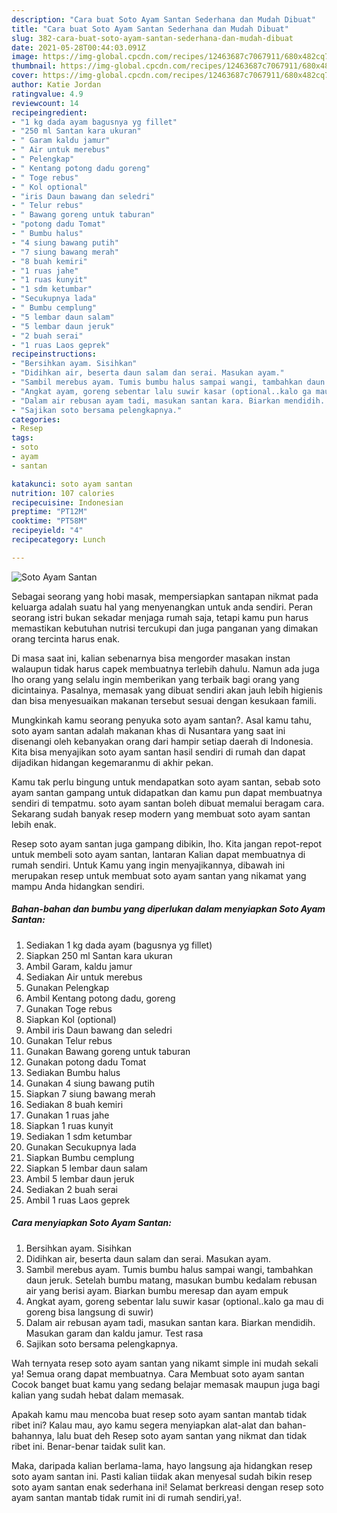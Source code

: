 ```yaml
---
description: "Cara buat Soto Ayam Santan Sederhana dan Mudah Dibuat"
title: "Cara buat Soto Ayam Santan Sederhana dan Mudah Dibuat"
slug: 382-cara-buat-soto-ayam-santan-sederhana-dan-mudah-dibuat
date: 2021-05-28T00:44:03.091Z
image: https://img-global.cpcdn.com/recipes/12463687c7067911/680x482cq70/soto-ayam-santan-foto-resep-utama.jpg
thumbnail: https://img-global.cpcdn.com/recipes/12463687c7067911/680x482cq70/soto-ayam-santan-foto-resep-utama.jpg
cover: https://img-global.cpcdn.com/recipes/12463687c7067911/680x482cq70/soto-ayam-santan-foto-resep-utama.jpg
author: Katie Jordan
ratingvalue: 4.9
reviewcount: 14
recipeingredient:
- "1 kg dada ayam bagusnya yg fillet"
- "250 ml Santan kara ukuran"
- " Garam kaldu jamur"
- " Air untuk merebus"
- " Pelengkap"
- " Kentang potong dadu goreng"
- " Toge rebus"
- " Kol optional"
- "iris Daun bawang dan seledri"
- " Telur rebus"
- " Bawang goreng untuk taburan"
- "potong dadu Tomat"
- " Bumbu halus"
- "4 siung bawang putih"
- "7 siung bawang merah"
- "8 buah kemiri"
- "1 ruas jahe"
- "1 ruas kunyit"
- "1 sdm ketumbar"
- "Secukupnya lada"
- " Bumbu cemplung"
- "5 lembar daun salam"
- "5 lembar daun jeruk"
- "2 buah serai"
- "1 ruas Laos geprek"
recipeinstructions:
- "Bersihkan ayam. Sisihkan"
- "Didihkan air, beserta daun salam dan serai. Masukan ayam."
- "Sambil merebus ayam. Tumis bumbu halus sampai wangi, tambahkan daun jeruk. Setelah bumbu matang, masukan bumbu kedalam rebusan air yang berisi ayam. Biarkan bumbu meresap dan ayam empuk"
- "Angkat ayam, goreng sebentar lalu suwir kasar (optional..kalo ga mau di goreng bisa langsung di suwir)"
- "Dalam air rebusan ayam tadi, masukan santan kara. Biarkan mendidih. Masukan garam dan kaldu jamur. Test rasa"
- "Sajikan soto bersama pelengkapnya."
categories:
- Resep
tags:
- soto
- ayam
- santan

katakunci: soto ayam santan 
nutrition: 107 calories
recipecuisine: Indonesian
preptime: "PT12M"
cooktime: "PT58M"
recipeyield: "4"
recipecategory: Lunch

---
```



![Soto Ayam Santan](https://img-global.cpcdn.com/recipes/12463687c7067911/680x482cq70/soto-ayam-santan-foto-resep-utama.jpg)

Sebagai seorang yang hobi masak, mempersiapkan santapan nikmat pada keluarga adalah suatu hal yang menyenangkan untuk anda sendiri. Peran seorang istri bukan sekadar menjaga rumah saja, tetapi kamu pun harus memastikan kebutuhan nutrisi tercukupi dan juga panganan yang dimakan orang tercinta harus enak.

Di masa  saat ini, kalian sebenarnya bisa mengorder masakan instan walaupun tidak harus capek membuatnya terlebih dahulu. Namun ada juga lho orang yang selalu ingin memberikan yang terbaik bagi orang yang dicintainya. Pasalnya, memasak yang dibuat sendiri akan jauh lebih higienis dan bisa menyesuaikan makanan tersebut sesuai dengan kesukaan famili. 



Mungkinkah kamu seorang penyuka soto ayam santan?. Asal kamu tahu, soto ayam santan adalah makanan khas di Nusantara yang saat ini disenangi oleh kebanyakan orang dari hampir setiap daerah di Indonesia. Kita bisa menyajikan soto ayam santan hasil sendiri di rumah dan dapat dijadikan hidangan kegemaranmu di akhir pekan.

Kamu tak perlu bingung untuk mendapatkan soto ayam santan, sebab soto ayam santan gampang untuk didapatkan dan kamu pun dapat membuatnya sendiri di tempatmu. soto ayam santan boleh dibuat memalui beragam cara. Sekarang sudah banyak resep modern yang membuat soto ayam santan lebih enak.

Resep soto ayam santan juga gampang dibikin, lho. Kita jangan repot-repot untuk membeli soto ayam santan, lantaran Kalian dapat membuatnya di rumah sendiri. Untuk Kamu yang ingin menyajikannya, dibawah ini merupakan resep untuk membuat soto ayam santan yang nikamat yang mampu Anda hidangkan sendiri.

<!--inarticleads1-->

##### Bahan-bahan dan bumbu yang diperlukan dalam menyiapkan Soto Ayam Santan:

1. Sediakan 1 kg dada ayam (bagusnya yg fillet)
1. Siapkan 250 ml Santan kara ukuran
1. Ambil  Garam, kaldu jamur
1. Sediakan  Air untuk merebus
1. Gunakan  Pelengkap
1. Ambil  Kentang potong dadu, goreng
1. Gunakan  Toge rebus
1. Siapkan  Kol (optional)
1. Ambil iris Daun bawang dan seledri
1. Gunakan  Telur rebus
1. Gunakan  Bawang goreng untuk taburan
1. Gunakan potong dadu Tomat
1. Sediakan  Bumbu halus
1. Gunakan 4 siung bawang putih
1. Siapkan 7 siung bawang merah
1. Sediakan 8 buah kemiri
1. Gunakan 1 ruas jahe
1. Siapkan 1 ruas kunyit
1. Sediakan 1 sdm ketumbar
1. Gunakan Secukupnya lada
1. Siapkan  Bumbu cemplung
1. Siapkan 5 lembar daun salam
1. Ambil 5 lembar daun jeruk
1. Sediakan 2 buah serai
1. Ambil 1 ruas Laos geprek




<!--inarticleads2-->

##### Cara menyiapkan Soto Ayam Santan:

1. Bersihkan ayam. Sisihkan
1. Didihkan air, beserta daun salam dan serai. Masukan ayam.
1. Sambil merebus ayam. Tumis bumbu halus sampai wangi, tambahkan daun jeruk. Setelah bumbu matang, masukan bumbu kedalam rebusan air yang berisi ayam. Biarkan bumbu meresap dan ayam empuk
1. Angkat ayam, goreng sebentar lalu suwir kasar (optional..kalo ga mau di goreng bisa langsung di suwir)
1. Dalam air rebusan ayam tadi, masukan santan kara. Biarkan mendidih. Masukan garam dan kaldu jamur. Test rasa
1. Sajikan soto bersama pelengkapnya.




Wah ternyata resep soto ayam santan yang nikamt simple ini mudah sekali ya! Semua orang dapat membuatnya. Cara Membuat soto ayam santan Cocok banget buat kamu yang sedang belajar memasak maupun juga bagi kalian yang sudah hebat dalam memasak.

Apakah kamu mau mencoba buat resep soto ayam santan mantab tidak ribet ini? Kalau mau, ayo kamu segera menyiapkan alat-alat dan bahan-bahannya, lalu buat deh Resep soto ayam santan yang nikmat dan tidak ribet ini. Benar-benar taidak sulit kan. 

Maka, daripada kalian berlama-lama, hayo langsung aja hidangkan resep soto ayam santan ini. Pasti kalian tiidak akan menyesal sudah bikin resep soto ayam santan enak sederhana ini! Selamat berkreasi dengan resep soto ayam santan mantab tidak rumit ini di rumah sendiri,ya!.

